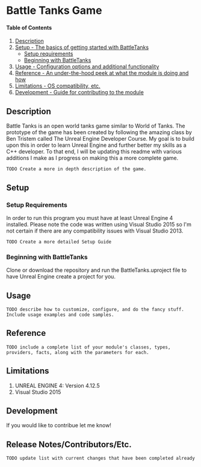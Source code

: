 # Battle Tanks Game

#### Table of Contents

1. [Description](#description)
2. [Setup - The basics of getting started with BattleTanks](#setup)
    * [Setup requirements](#setup-requirements)
    * [Beginning with BattleTanks](#beginning-with-BattleTanks)
3. [Usage - Configuration options and additional functionality](#usage)
4. [Reference - An under-the-hood peek at what the module is doing and how](#reference)
5. [Limitations - OS compatibility, etc.](#limitations)
6. [Development - Guide for contributing to the module](#development)

## Description

Battle Tanks is an open world tanks game similar to World of Tanks. The prototype of the game has been created by following the amazing class by Ben Tristem called The Unreal Engine Developer Course. My goal is to build upon this in order to learn Unreal Engine and further better my skills as a C++ developer. To that end, I will be updating this readme with various additions I make as I progress on making this a more complete game. 

`TODO Create a more in depth description of the game. `

## Setup

### Setup Requirements

In order to run this program you must have at least Unreal Engine 4 installed. Please note the code was written using Visual Studio 2015 so I'm not certain if there are any compatibility issues with Visual Studio 2013. 

`TODO Create a more detailed Setup Guide`

### Beginning with BattleTanks

Clone or download the repository and run the BattleTanks.uproject file to have Unreal Engine create a project for you. 

## Usage

`TODO describe how to customize, configure, and do the fancy stuff. Include usage examples and code samples.`

## Reference

`TODO include a complete list of your module's classes, types, providers, facts, along with the parameters for each.`

## Limitations

1. UNREAL ENGINE 4: Version 4.12.5 
1. Visual Studio 2015 

## Development

If you would like to contribue let me know!

## Release Notes/Contributors/Etc. 

`TODO update list with current changes that have been completed already`
